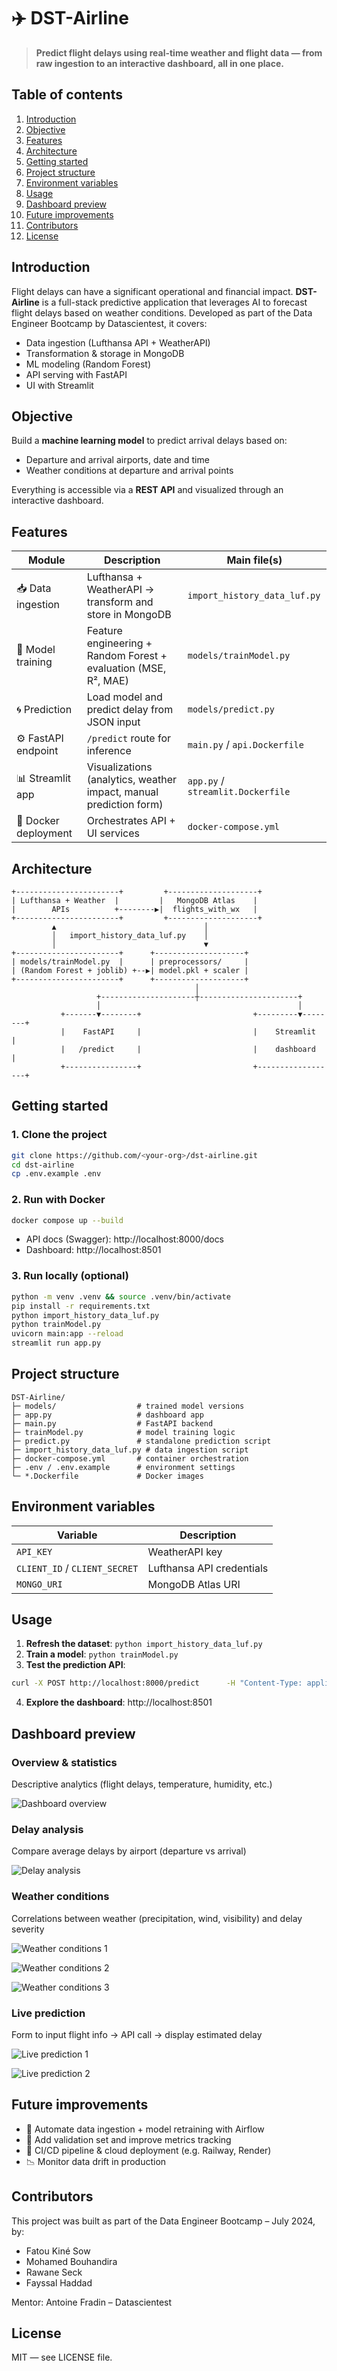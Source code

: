 # ✈️ DST-Airline

> **Predict flight delays using real-time weather and flight data — from raw ingestion to an interactive dashboard, all in one place.**

## Table of contents

1. [Introduction](#introduction)
3. [Objective](#objective)
4. [Features](#features)
5. [Architecture](#architecture)
6. [Getting started](#getting-started)
7. [Project structure](#project-structure)
8. [Environment variables](#environment-variables)
9. [Usage](#usage)
10. [Dashboard preview](#dashboard-preview)
11. [Future improvements](#future-improvements)
12. [Contributors](#contributors)
13. [License](#license)

## Introduction

Flight delays can have a significant operational and financial impact. **DST-Airline** is a full-stack predictive application that leverages AI to forecast flight delays based on weather conditions. Developed as part of the Data Engineer Bootcamp by Datascientest, it covers:

- Data ingestion (Lufthansa API + WeatherAPI)
- Transformation & storage in MongoDB
- ML modeling (Random Forest)
- API serving with FastAPI
- UI with Streamlit

## Objective

Build a **machine learning model** to predict arrival delays based on:

- Departure and arrival airports, date and time
- Weather conditions at departure and arrival points

Everything is accessible via a **REST API** and visualized through an interactive dashboard.

## Features

| Module              | Description                                                         | Main file(s)                    |
|--------------------|---------------------------------------------------------------------|---------------------------------|
| 📥 Data ingestion   | Lufthansa + WeatherAPI → transform and store in MongoDB             | `import_history_data_luf.py`    |
| 🧠 Model training   | Feature engineering + Random Forest + evaluation (MSE, R², MAE)     | `models/trainModel.py`                 |
| 🌀 Prediction        | Load model and predict delay from JSON input                        | `models/predict.py`                    |
| ⚙️ FastAPI endpoint  | `/predict` route for inference                                     | `main.py` / `api.Dockerfile`    |
| 📊 Streamlit app    | Visualizations (analytics, weather impact, manual prediction form) | `app.py` / `streamlit.Dockerfile` |
| 🐳 Docker deployment| Orchestrates API + UI services                                     | `docker-compose.yml`            |

## Architecture
```
+-----------------------+         +--------------------+
| Lufthansa + Weather  |         |   MongoDB Atlas    |
|        APIs          +--------▶|  flights_with_wx   |
+-----------------------+         +--------------------+
         ▲                                 │
         │   import_history_data_luf.py    │
         │                                 ▼
+-----------------------+      +--------------------+
| models/trainModel.py  |      | preprocessors/     |
| (Random Forest + joblib) +--▶| model.pkl + scaler |
+-----------------------+      +--------------------+
                                         │
                   +---------------------┼----------------------+
                   │                                            │
           +-------▼--------+                         +---------▼--------+
           |    FastAPI     |                         |    Streamlit     |
           |   /predict     |                         |    dashboard     |
           +----------------+                         +------------------+
```

## Getting started

### 1. Clone the project
```bash
git clone https://github.com/<your-org>/dst-airline.git
cd dst-airline
cp .env.example .env
```

### 2. Run with Docker
```bash
docker compose up --build
```
- API docs (Swagger): http://localhost:8000/docs  
- Dashboard: http://localhost:8501

### 3. Run locally (optional)
```bash
python -m venv .venv && source .venv/bin/activate
pip install -r requirements.txt
python import_history_data_luf.py
python trainModel.py
uvicorn main:app --reload
streamlit run app.py
```

## Project structure
```
DST-Airline/
├─ models/                  # trained model versions
├─ app.py                   # dashboard app
├─ main.py                  # FastAPI backend
├─ trainModel.py            # model training logic
├─ predict.py               # standalone prediction script
├─ import_history_data_luf.py # data ingestion script
├─ docker-compose.yml       # container orchestration
├─ .env / .env.example      # environment settings
└─ *.Dockerfile             # Docker images
```

## Environment variables
| Variable | Description              |
|----------|--------------------------|
| `API_KEY` | WeatherAPI key           |
| `CLIENT_ID` / `CLIENT_SECRET` | Lufthansa API credentials |
| `MONGO_URI` | MongoDB Atlas URI      |

## Usage

1. **Refresh the dataset**: `python import_history_data_luf.py`
2. **Train a model**: `python trainModel.py`
3. **Test the prediction API**:
```bash
curl -X POST http://localhost:8000/predict      -H "Content-Type: application/json"      -d '{"DepartureAirport": "CDG", "ArrivalAirport": "JFK", ...}'
```
4. **Explore the dashboard**: http://localhost:8501

## Dashboard preview

### Overview & statistics
Descriptive analytics (flight delays, temperature, humidity, etc.)

![Dashboard overview](screenshots/Overview.png)

### Delay analysis
Compare average delays by airport (departure vs arrival)

![Delay analysis](screenshots/delay.png)

### Weather conditions
Correlations between weather (precipitation, wind, visibility) and delay severity

![Weather conditions 1](screenshots/Weather1.png)

![Weather conditions 2](screenshots/Weather2.png)

![Weather conditions 3](screenshots/Weather3.png)

### Live prediction
Form to input flight info → API call → display estimated delay

![Live prediction 1](screenshots/prediction1.png)

![Live prediction 2](screenshots/prediction2.png)

## Future improvements
- 🔄 Automate data ingestion + model retraining with Airflow
- 🧪 Add validation set and improve metrics tracking
- 🐳 CI/CD pipeline & cloud deployment (e.g. Railway, Render)
- 📉 Monitor data drift in production

## Contributors
This project was built as part of the Data Engineer Bootcamp – July 2024, by:

- Fatou Kiné Sow  
- Mohamed Bouhandira  
- Rawane Seck  
- Fayssal Haddad  

Mentor: Antoine Fradin – Datascientest

## License
MIT — see LICENSE file.
